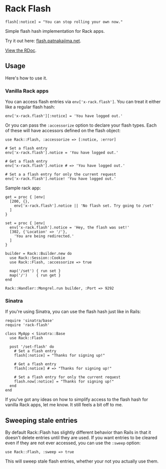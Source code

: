 # Rack Flash

    flash[:notice] = "You can stop rolling your own now."

Simple flash hash implementation for Rack apps.

Try it out here: [flash.patnakajima.net](http://flash.patnakajima.net).

[View the RDoc](http://gitrdoc.com/nakajima/rack-flash/tree/master).

## Usage

Here's how to use it.

### Vanilla Rack apps

You can access flash entries via `env['x-rack.flash']`. You can treat it either
like a regular flash hash:

    env['x-rack.flash'][:notice] = 'You have logged out.'

Or you can pass the `:accessorize` option to declare your flash types. Each of
these will have accessors defined on the flash object:

    use Rack::Flash, :accessorize => [:notice, :error]
    
    # Set a flash entry
    env['x-rack.flash'].notice = 'You have logged out.'
    
    # Get a flash entry
    env['x-rack.flash'].notice # => 'You have logged out.'
    
    # Set a a flash entry for only the current request
    env['x-rack.flash'].notice! 'You have logged out.'

Sample rack app:

    get = proc { |env|
      [200, {},
        env['x-rack.flash'].notice || 'No flash set. Try going to /set'
      ]
    }

    set = proc { |env|
      env['x-rack.flash'].notice = 'Hey, the flash was set!'
      [302, {'Location' => '/'},
        'You are being redirected.'
      ]
    }

    builder = Rack::Builder.new do
      use Rack::Session::Cookie
      use Rack::Flash, :accessorize => true

      map('/set') { run set }
      map('/')    { run get }
    end

    Rack::Handler::Mongrel.run builder, :Port => 9292

### Sinatra

If you're using Sinatra, you can use the flash hash just like in Rails:

    require 'sinatra/base'
    require 'rack-flash'

    class MyApp < Sinatra::Base
      use Rack::Flash

      post '/set-flash' do
        # Set a flash entry
        flash[:notice] = "Thanks for signing up!"
        
        # Get a flash entry
        flash[:notice] # => "Thanks for signing up!"
        
        # Set a flash entry for only the current request
        flash.now[:notice] = "Thanks for signing up!"
      end
    end

If you've got any ideas on how to simplify access to the flash hash for vanilla
Rack apps, let me know. It still feels a bit off to me.

## Sweeping stale entries

By default Rack::Flash has slightly different behavior than Rails in that it
doesn't delete entries until they are used. If you want entries to be cleared
even if they are not ever accessed, you can use the `:sweep` option:

    use Rack::Flash, :sweep => true

This will sweep stale flash entries, whether your not you actually use them.